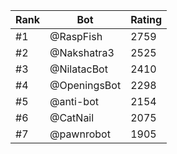 Rank|Bot|Rating
---|---|---
#1|@RaspFish|2759
#2|@Nakshatra3|2525
#3|@NilatacBot|2410
#4|@OpeningsBot|2298
#5|@anti-bot|2154
#6|@CatNail|2075
#7|@pawnrobot|1905
